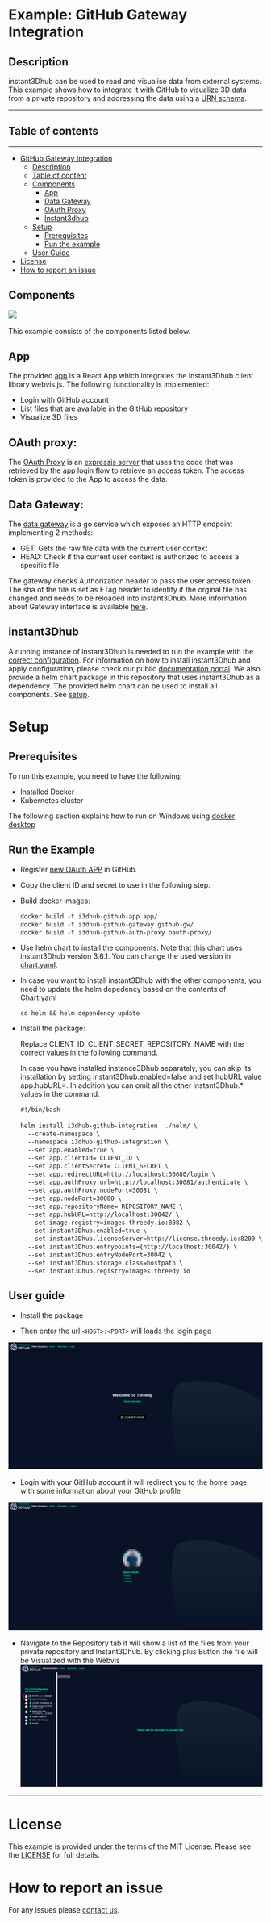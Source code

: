# Example: GitHub Gateway Integration 

## Description

instant3Dhub can be used to read and visualise data from external systems. This example shows how to integrate it with GitHub to visualize 3D data from a private repository and addressing the data using a [URN schema](https://docs.threedy.io/3.6.2/doc/integration/URN_MAPPER.html).

---
## Table of contents
---

- [GitHub Gateway Integration](#example-github-gateway-integration)
  - [Description](#description)
  - [Table of content](#table-of-contents)
  - [Components](#components)
    - [App](#app)
    - [Data Gateway](#data-gateway)
    - [OAuth Proxy](#oauth-proxy)
    - [Instant3dhub](#instant3dhub)
  - [Setup](#setup)
    - [Prerequisites](#prerequisites)
    - [Run the example](#run-the-example)
  - [User Guide](#user-guide)
- [License](#license)
- [How to report an issue](#how-to-report-an-issue)

## Components


![](images/components.png)


This example consists of the components listed below. 

## App 
The provided [app](./app/) is a React App which integrates the instant3Dhub client library webvis.js. The following functionality is implemented:

- Login with GitHub account 
- List files that are available in the GitHub repository
- Visualize 3D files 

## OAuth proxy:

The [OAuth Proxy](./oauth-proxy/) is an [expressjs server](https://expressjs.com/) that uses the code that was retrieved by the app login flow to retrieve an access token. The access token is provided to the App to access the data.

## Data Gateway: 

The [data gateway](./github-gw/) is a go service which exposes an HTTP endpoint implementing 2 methods:

  - GET: Gets the raw file data with the current user context
  - HEAD: Check if the current user context is authorized to access a specific file

The gateway checks Authorization header to pass the user access token.
The sha of the file is set as ETag header to identify if the orginal file has changed and needs to be reloaded into instant3Dhub. More information about Gateway interface is available [here](https://docs.threedy.io/3.6.2/doc/microservices/3ddata/api.html).

## instant3Dhub 

A running instance of instant3Dhub is needed to run the example with the [correct configuration](./github-gw/i3dhub-config/values.yaml). For information on how to install instant3Dhub and apply configuration, please check our public [documentation portal](https://docs.threedy.io/3.6.2/doc/integration/README.html).
We also provide a helm chart package in this repository that uses instant3Dhub as a dependency. The provided helm chart can be used to install all components. See [setup](#setup).


# Setup


## Prerequisites
To run this example, you need to have the following:
- Installed Docker
- Kubernetes cluster

The following section explains how to run on Windows using [docker desktop](https://www.docker.com/products/docker-desktop/)

## Run the Example
- Register [new OAuth APP](https://docs.github.com/en/apps/oauth-apps/building-oauth-apps/creating-an-oauth-app) in GitHub.
- Copy the client ID and secret to use in the following step. 
- Build docker images:
  
  ```
  docker build -t i3dhub-github-app app/
  docker build -t i3dhub-github-gateway github-gw/
  docker build -t i3dhub-github-auth-proxy oauth-proxy/
  ```

- Use [helm chart](./helm/) to install the components. Note that this chart uses instant3Dhub version 3.6.1. You can change the used version in [chart.yaml](./helm/Chart.yaml).

- In case you want to install instant3Dhub with the other components, you need to update the helm depedency based on the contents of Chart.yaml

  ```
  cd helm && helm dependency update 
  ``` 

- Install the package: 

  Replace CLIENT_ID, CLIENT_SECRET, REPOSITORY_NAME with the correct values in the following command.

  In case you have installed instance3Dhub separately, you can skip its installation by 
  setting instant3Dhub.enabled=false and set hubURL value app.hubURL=<hub-url>. In addition you can omit all the other instant3Dhub.* values in the command.

  ```
  #!/bin/bash

  helm install i3dhub-github-integration  ./helm/ \
    --create-namespace \
    --namespace i3dhub-github-integration \
    --set app.enabled=true \
    --set app.clientId= CLIENT_ID \
    --set app.clientSecret= CLIENT_SECRET \
    --set app.redirectURL=http://localhost:30080/login \
    --set app.authProxy.url=http://localhost:30081/authenticate \
    --set app.authProxy.nodePort=30081 \
    --set app.nodePort=30080 \
    --set app.repositoryName= REPOSITORY_NAME \
    --set app.hubURL=http://localhost:30042/ \
    --set image.registry=images.threedy.io:8082 \
    --set instant3Dhub.enabled=true \
    --set instant3Dhub.licenseServer=http://license.threedy.io:8200 \
    --set instant3Dhub.entrypoints={http://localhost:30042/} \
    --set instant3Dhub.entryNodePort=30042 \
    --set instant3Dhub.storage.class=hostpath \
    --set instant3Dhub.registry=images.threedy.io
  ```

## User guide

- Install the package

- Then enter the url ```<HOST>:<PORT>``` will loads the login page 

![](images/homepage.png)

- Login with your GitHub account  it will redirect you to the home page with some information about your GitHub profile 

![](images/homepage-redirect.png)


- Navigate to the Repository tab it will show a list of the files from your private repository  and Instant3Dhub.
By clicking plus Button the file will be Visualized with the Webvis
![](images/repository.png)

---
# License
This example is provided under the terms of the MIT License. Please see the [LICENSE](./LICENSE) for full details.
 

# How to report an issue
For any issues please [contact us](mailto:github-threedy@threedy.io).